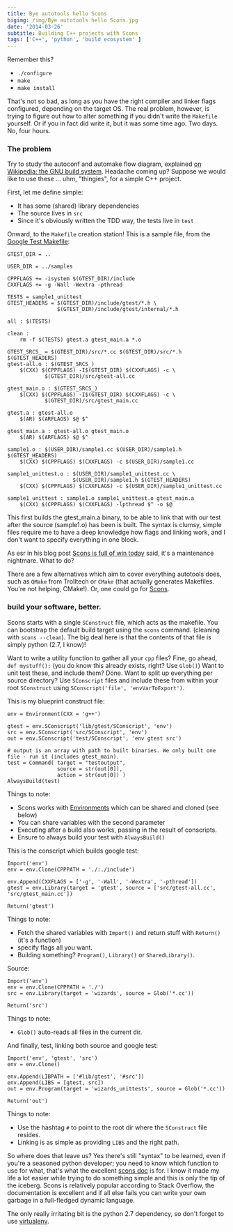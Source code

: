 ```yaml
---
title: Bye autotools hello Scons 
bigimg: /img/Bye autotools hello Scons.jpg
date: '2014-03-26'
subtitle: Building C++ projects with Scons
tags: ['C++', 'python', 'build ecosystem' ]
---
```


Remember this? 

   - `./configure`
   - `make`
   - `make install`

That's not so bad, as long as you have the right compiler and linker flags configured, depending on the target OS. The real problem, however, is trying to figure out how to alter something if you didn't write the `Makefile` yourself. Or if you in fact did write it, but it was some time ago. Two days. No, four hours. 

### The problem

Try to study the autoconf and automake flow diagram, explained [on Wikipedia: the GNU build system](http://en.wikipedia.org/wiki/GNU_build_system). Headache coming up? Suppose we would like to use these ... uhm, "thingies", for a simple C++ project. 

First, let me define simple:

  - It has some (shared) library dependencies
  - The source lives in `src`
  - Since it's obviously written the TDD way, the tests live in `test`

Onward, to the `Makefile` creation station! 
This is a sample file, from the [Google Test Makefile](https://code.google.com/p/googletest/source/browse/trunk/make/Makefile):

	GTEST_DIR = ..

	USER_DIR = ../samples

	CPPFLAGS += -isystem $(GTEST_DIR)/include
	CXXFLAGS += -g -Wall -Wextra -pthread

	TESTS = sample1_unittest
	GTEST_HEADERS = $(GTEST_DIR)/include/gtest/*.h \
	                $(GTEST_DIR)/include/gtest/internal/*.h

	all : $(TESTS)

	clean :
		rm -f $(TESTS) gtest.a gtest_main.a *.o

	GTEST_SRCS_ = $(GTEST_DIR)/src/*.cc $(GTEST_DIR)/src/*.h $(GTEST_HEADERS)
	gtest-all.o : $(GTEST_SRCS_)
		$(CXX) $(CPPFLAGS) -I$(GTEST_DIR) $(CXXFLAGS) -c \
	            $(GTEST_DIR)/src/gtest-all.cc

	gtest_main.o : $(GTEST_SRCS_)
		$(CXX) $(CPPFLAGS) -I$(GTEST_DIR) $(CXXFLAGS) -c \
	            $(GTEST_DIR)/src/gtest_main.cc

	gtest.a : gtest-all.o
		$(AR) $(ARFLAGS) $@ $^

	gtest_main.a : gtest-all.o gtest_main.o
		$(AR) $(ARFLAGS) $@ $^

	sample1.o : $(USER_DIR)/sample1.cc $(USER_DIR)/sample1.h $(GTEST_HEADERS)
		$(CXX) $(CPPFLAGS) $(CXXFLAGS) -c $(USER_DIR)/sample1.cc

	sample1_unittest.o : $(USER_DIR)/sample1_unittest.cc \
	                     $(USER_DIR)/sample1.h $(GTEST_HEADERS)
		$(CXX) $(CPPFLAGS) $(CXXFLAGS) -c $(USER_DIR)/sample1_unittest.cc

	sample1_unittest : sample1.o sample1_unittest.o gtest_main.a
		$(CXX) $(CPPFLAGS) $(CXXFLAGS) -lpthread $^ -o $@

This first builds the gtest_main.a binary, to be able to link that with our test after the source (sample1.o) has been is built. The syntax is clumsy, simple files require me to have a deep knowledge how flags and linking work, and I don't want to specify everything in one block. 

As esr in his blog post [Scons is full of win today](http://esr.ibiblio.org/?p=3089) said, it's a maintenance nightmare. What to do? 

There are a few alternatives which aim to cover everything autotools does, such as `QMake` from Trolltech or `CMake` (that actually generates Makefiles. You're not helping, CMake!). Or, one could go for [Scons](http://scons.org/).

### build your software, better.

Scons starts with a single `SConstruct` file, which acts as the makefile. You can bootstrap the default build target using the `scons` command. (cleaning with `scons --clean`). The big deal here is that the contents of that file is simply python (2.7, I know)!

Want to write a utility function to gather all your `cpp` files? Fine, go ahead, `def mystuff():` (you do know this already exists, right? Use `Glob()`) Want to unit test these, and include them? Done. Want to split up everything per source directory? Use `SConscript` files and include these from within your root `SConstruct` using `SConscript('file', 'envVarToExport')`.

This is my blueprint construct file:

	env = Environment(CXX = 'g++')

	gtest = env.SConscript('lib/gtest/SConscript', 'env')
	src = env.SConscript('src/SConscript', 'env')
	out = env.SConscript('test/SConscript', 'env gtest src')

	# output is an array with path to built binaries. We only built one file - run it (includes gtest_main).
	test = Command( target = "testoutput",
	                source = str(out[0]),
	                action = str(out[0]) )
	AlwaysBuild(test)

Things to note:

  - Scons works with [Environments](http://www.scons.org/doc/2.3.1/HTML/scons-user.html#chap-environments) which can be shared and cloned (see below)
  - You can share variables with the second parameter
  - Executing after a build also works, passing in the result of conscripts.
  - Ensure to always build your test with `AlwaysBuild()`

This is the conscript which builds google test:

	Import('env')
	env = env.Clone(CPPPATH = './:./include')

	env.Append(CXXFLAGS = ['-g', '-Wall', '-Wextra', '-pthread'])
	gtest = env.Library(target = 'gtest', source = ['src/gtest-all.cc', 'src/gtest_main.cc'])

	Return('gtest')

Things to note:

  - Fetch the shared variables with `Import()` and return stuff with `Return()` (it's a function)
  - specify flags all you want. 
  - Building something? `Program()`, `Library()` or `SharedLibrary()`.

Source:

	Import('env')
	env = env.Clone(CPPPATH = './')
	src = env.Library(target = 'wizards', source = Glob('*.cc'))

	Return('src')

Things to note:

  - `Glob()` auto-reads all files in the current dir. 

And finally, test, linking both source and google test:

	Import('env', 'gtest', 'src')
	env = env.Clone()

	env.Append(LIBPATH = ['#lib/gtest', '#src'])
	env.Append(LIBS = [gtest, src])
	out = env.Program(target = 'wizards_unittests', source = Glob('*.cc'))

	Return('out')

Things to note:

  - Use the hashtag `#` to point to the root dir where the `SConstruct` file resides.
  - Linking is as simple as providing `LIBS` and the right path.

So where does that leave us? Yes there's still "syntax" to be learned, even if you're a seasoned python developer; you need to know which function to use for what, that's what the excellent [scons doc](http://www.scons.org/doc/2.3.1/HTML/scons-user.html) is for. I know it made my life a lot easier while trying to do something simple and this is only the tip of the iceberg. Scons is relatively popular according to Stack Overflow, the documentation is excellent and if all else fails you can write your own garbage in a full-fledged dynamic language.

The only really irritating bit is the python 2.7 dependency, so don't forget to use [virtualenv](https://pypi.python.org/pypi/virtualenv).
